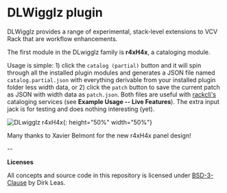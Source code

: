 
# DLWigglz plugin

DLWigglz provides a range of experimental, stack-level extensions to VCV Rack that
are workflow enhancements.

The first module in the DLwigglz family is **r4xH4x**, a cataloging module.

Usage is simple: 1) click the `catalog (partial)` button and it will spin through
all the installed plugin modules and generates a
JSON file named `catalog.partial.json` with everything derivable from your
installed plugin folder less width data, or 2) click the `patch` button to save
the current patch as JSON with width data as `patch.json`. Both files are useful with [rackcli's](https://github.com/dirkleas/rackcli) cataloging services (see
**Example Usage -- Live Features**). The extra input jack is for testing and does
nothing interesting (yet).

![DLwigglz r4xH4x](https://user-images.githubusercontent.com/52076/41833055-c6941908-781c-11e8-8305-0a281394ee92.png){: height="50%" width="50%"}

Many thanks to Xavier Belmont for the new r4xH4x panel design!

--

**Licenses**

All concepts and source code in this repository is licensed under [BSD-3-Clause](LICENSE) by Dirk Leas.
